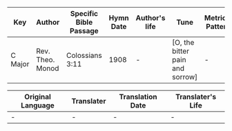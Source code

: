Key | Author   | Specific Bible Passage     |Hymn Date |Author's life |Tune |Metrical Pattern   |Composer/Source
-- | --------- | ---------------------------|----------|--------------|-----|-------------------|-------------  
C Major |Rev. Theo. Monod |Colossians 3:11 |1908 |- |[O, the bitter pain and sorrow] |- |James McGranahan

Original Language | Translater | Translation Date   | Translater's Life  
----------------- | --------- | --------------------|-------------     
\- |- |- |-

